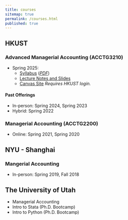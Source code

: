 ```yaml
---
title: courses
sitemap: true
permalink: /courses.html
published: true
---
```


## HKUST

### Advanced Managerial Accounting (ACCTG3210)

- Spring 2025:
  - [Syllabus](https://arthurhowardmorris.github.io/resources/semesters/s2025/acct3210syl.html) ([_PDF_](https://github.com/ArthurHowardMorris/ArthurHowardMorris.github.io/blob/595e66071fb2c03df96eb4456861d42da3105e71/_pages/resources/semesters/s2025/acct3210syl.pdf))
  - [Lecture Notes and Slides](https://arthurhowardmorris.github.io/resources/semesters/s2025/acct3210.html)
  - [Canvas Site](https://canvas.ust.hk/courses/60833) _Requires HKUST login._

#### Past Offerings

- In-person: Spring 2024, Spring 2023
- Hybrid: Spring 2022

### Managerial Accounting (ACCTG2200)

- Online: Spring 2021, Spring 2020

## NYU - Shanghai

### Mangerial Accounting

- In-person: Spring 2019, Fall 2018

## The University of Utah

- Managerial Accounting
- Intro to Stata (Ph.D. Bootcamp)
- Intro to Python (Ph.D. Bootcamp)
